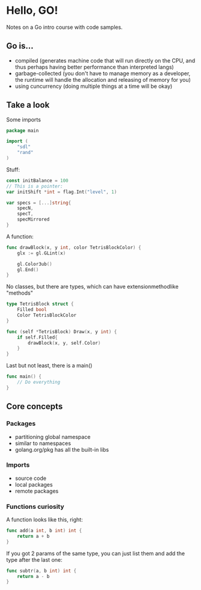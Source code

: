 # Hello, GO! 
Notes on a Go intro course with code samples.

## Go is...
- compiled (generates machine code that will run directly on the CPU, and thus perhaps having better performance than interpreted langs)
- garbage-collected (you don't have to manage memory as a developer, the runtime will handle the allocation and releasing of memory for you)
- using cuncurrency (doing multiple things at a time will be okay)

## Take a look
Some imports

```go 
package main

import (
    "sdl"
    "rand"
)
```
Stuff:

```go
const initBalance = 100
// This is a pointer:
var initShift *int = flag.Int("level", 1)

var specs = [...]string{
    specN,
    specT,
    specMirrored
}
```
A function:

```go
func drawBlock(x, y int, color TetrisBlockColor) {
    glx := gl.GLint(x)

    gl.Color3ub()
    gl.End()
}
```
No classes, but there are types, which can have extensionmethodlike "methods"

```go
type TetrisBlock struct {
    Filled bool
    Color TetrisBlockColor
}

func (self *TetrisBlock) Draw(x, y int) {
    if self.Filled{
        drawBlock(x, y, self.Color)
    }
}
```
Last but not least, there is a main()

```go
func main() {
    // Do everything
}
```

## Core concepts

### Packages
- partitioning global namespace
- similar to namespaces
- golang.org/pkg has all the built-in libs

### Imports 
- source code
- local packages
- remote packages

### Functions curiosity
A function looks like this, right: 
```go
func add(a int, b int) int {
    return a + b
}
```
If you got 2 params of the same type, you can just list them and add the type after the last one:
```go
func subtr(a, b int) int {
    return a - b
}
```


